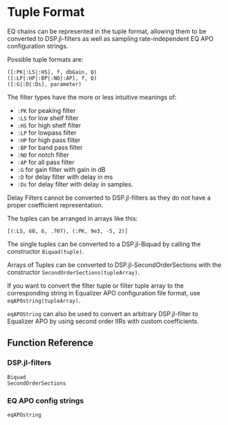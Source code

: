 # Tuple Format

EQ chains can be represented in the tuple format, allowing them to be converted
to DSP.jl-filters as well as sampling rate-independent EQ APO configuration strings.

Possible tuple formats are:

```
([:PK|:LS|:HS], f, dbGain, Q)
([:LP|:HP|:BP|:NO|:AP], f, Q)
([:G|:D|:Ds], parameter)
```

The filter types have the more or less intuitive meanings of:

- `:PK` for peaking filter
- `:LS` for low shelf filter
- `:HS` for high shelf filter
- `:LP` for lowpass filter
- `:HP` for high pass filter
- `:BP` for band pass filter
- `:NO` for notch filter
- `:AP` for all pass filter
- `:G` for gain filter with gain in dB
- `:D` for delay filter with delay in ms
- `:Ds` for delay filter with delay in samples.

Delay Filters cannot be converted to DSP.jl-filters as they do not have a proper
coefficient representation.

The tuples can be arranged in arrays like this:

```
[(:LS, 60, 6, .707), (:PK, 9e3, -5, 2)]
```

The single tuples can be converted to a DSP.jl-Biquad by calling the constructor
`Biquad(tuple)`.

Arrays of Tuples can be converted to DSP.jl-SecondOrderSections
with the constructor `SecondOrderSections(tupleArray)`.

If you want to convert the filter tuple or filter tuple array to the corresponding
string in Equalizer APO configuration file format, use `eqAPOstring(tupleArray)`.

`eqAPOString` can also be used to convert an arbitrary DSP.jl-filter to Equalizer APO
by using second order IIRs with custom coefficients.

## Function Reference

### DSP.jl-filters
```@docs
Biquad
SecondOrderSections
```

### EQ APO config strings

```@docs
eqAPOstring
```
